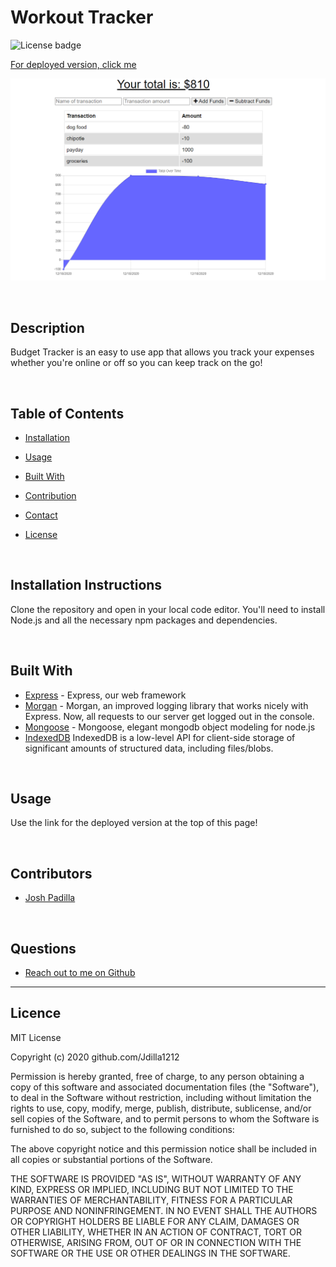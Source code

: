 # Workout Tracker

![License badge](https://img.shields.io/badge/license-MIT-green)

[For deployed version, click me]()

![Image of DEMO application](https://github.com/Jdilla1212/Budget-Tracker/blob/main/public/images/Capture.PNG) 

<br>

  ## Description 

  Budget Tracker is an easy to use app that allows you track your expenses whether you're online or off so you can keep track on the go!
  
<br>

  ## Table of Contents

  * [Installation](#installation)

  * [Usage](#usage)

  * [Built With](#Built)

  * [Contribution](#contributors)

  * [Contact](#Contact) 

  * [License](#License) 

  

<br>

  ## Installation Instructions
  Clone the repository and open in your local code editor.  You'll need to install Node.js and all the necessary npm packages and dependencies.   

<br>

  ## Built With

  * [Express](https://expressjs.com/) - Express, our web framework
  * [Morgan](https://www.npmjs.com/package/morgan) - Morgan, an improved logging library that works nicely with Express. Now, all requests to our server get logged out in the console. 
  * [Mongoose](https://mongoosejs.com/) - Mongoose, elegant mongodb object modeling for node.js
  * [IndexedDB](https://developer.mozilla.org/en-US/docs/Web/API/IndexedDB_API) IndexedDB is a low-level API for client-side storage of significant amounts of structured data, including files/blobs.

<br>

  ## Usage
  Use the link for the deployed version at the top of this page!

<br>

  ## Contributors 

* [Josh Padilla](https://github.com/Jdilla1212)

<br>

  ## Questions 
  
* [Reach out to me on Github](https://github.com/Jdilla1212)

<hr>

  ## Licence 
MIT License

Copyright (c) 2020 github.com/Jdilla1212

Permission is hereby granted, free of charge, to any person obtaining a copy
of this software and associated documentation files (the "Software"), to deal
in the Software without restriction, including without limitation the rights
to use, copy, modify, merge, publish, distribute, sublicense, and/or sell
copies of the Software, and to permit persons to whom the Software is
furnished to do so, subject to the following conditions:

The above copyright notice and this permission notice shall be included in all
copies or substantial portions of the Software.

THE SOFTWARE IS PROVIDED "AS IS", WITHOUT WARRANTY OF ANY KIND, EXPRESS OR
IMPLIED, INCLUDING BUT NOT LIMITED TO THE WARRANTIES OF MERCHANTABILITY,
FITNESS FOR A PARTICULAR PURPOSE AND NONINFRINGEMENT. IN NO EVENT SHALL THE
AUTHORS OR COPYRIGHT HOLDERS BE LIABLE FOR ANY CLAIM, DAMAGES OR OTHER
LIABILITY, WHETHER IN AN ACTION OF CONTRACT, TORT OR OTHERWISE, ARISING FROM,
OUT OF OR IN CONNECTION WITH THE SOFTWARE OR THE USE OR OTHER DEALINGS IN THE
SOFTWARE.